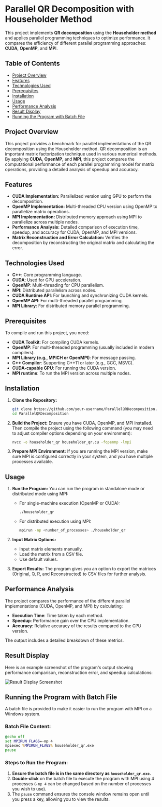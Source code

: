 # Parallel QR Decomposition with Householder Method

This project implements **QR decomposition** using the **Householder method** and applies parallel programming techniques to optimize performance. It compares the efficiency of different parallel programming approaches: **CUDA**, **OpenMP**, and **MPI**.

## Table of Contents
- [Project Overview](#project-overview)
- [Features](#features)
- [Technologies Used](#technologies-used)
- [Prerequisites](#prerequisites)
- [Installation](#installation)
- [Usage](#usage)
- [Performance Analysis](#performance-analysis)
- [Result Display](#result-display)
- [Running the Program with Batch File](#running-the-program-with-batch-file)

## Project Overview
This project provides a benchmark for parallel implementations of the QR decomposition using the Householder method. QR decomposition is an important matrix factorization technique used in various numerical methods. By applying **CUDA**, **OpenMP**, and **MPI**, this project compares the computational performance of each parallel programming model for matrix operations, providing a detailed analysis of speedup and accuracy.

## Features
- **CUDA Implementation:** Parallelized version using GPU to perform the decomposition.
- **OpenMP Implementation:** Multi-threaded CPU version using OpenMP to parallelize matrix operations.
- **MPI Implementation:** Distributed memory approach using MPI to parallelize across multiple nodes.
- **Performance Analysis:** Detailed comparison of execution time, speedup, and accuracy for CUDA, OpenMP, and MPI versions.
- **Matrix Reconstruction and Error Calculation:** Verifies the decomposition by reconstructing the original matrix and calculating the error.

## Technologies Used
- **C++**: Core programming language.
- **CUDA**: Used for GPU acceleration.
- **OpenMP**: Multi-threading for CPU parallelism.
- **MPI**: Distributed parallelism across nodes.
- **CUDA Runtime API**: For launching and synchronizing CUDA kernels.
- **OpenMP API**: For multi-threaded parallel programming.
- **MPI Library**: For distributed memory parallel programming.

## Prerequisites
To compile and run this project, you need:
- **CUDA Toolkit**: For compiling CUDA kernels.
- **OpenMP**: For multi-threaded programming (usually included in modern compilers).
- **MPI Library (e.g., MPICH or OpenMPI)**: For message passing.
- **C++ Compiler**: Supporting C++11 or later (e.g., GCC, MSVC).
- **CUDA-capable GPU**: For running the CUDA version.
- **MPI runtime**: To run the MPI version across multiple nodes.

## Installation
1. **Clone the Repository:**
   ```bash
   git clone https://github.com/your-username/ParallelQRDecomposition.git
   cd ParallelQRDecomposition
   ```

2. **Build the Project:**
   Ensure you have CUDA, OpenMP, and MPI installed. Then compile the project using the following command (you may need to adjust compiler options depending on your environment):

   ```bash
   nvcc -o householder_qr householder_qr.cu -fopenmp -lmpi
   ```

3. **Prepare MPI Environment:**
   If you are running the MPI version, make sure MPI is configured correctly in your system, and you have multiple processes available.

## Usage
1. **Run the Program:**
   You can run the program in standalone mode or distributed mode using MPI:

   - For single-machine execution (OpenMP or CUDA):
     ```bash
     ./householder_qr
     ```

   - For distributed execution using MPI:
     ```bash
     mpirun -np <number_of_processes> ./householder_qr
     ```

2. **Input Matrix Options:**
   - Input matrix elements manually.
   - Load the matrix from a CSV file.
   - Use default values.

3. **Export Results:**
   The program gives you an option to export the matrices (Original, Q, R, and Reconstructed) to CSV files for further analysis.

## Performance Analysis
The project compares the performance of the different parallel implementations (CUDA, OpenMP, and MPI) by calculating:
- **Execution Time**: Time taken by each method.
- **Speedup**: Performance gain over the CPU implementation.
- **Accuracy**: Relative accuracy of the results compared to the CPU version.

The output includes a detailed breakdown of these metrics.

## Result Display
Here is an example screenshot of the program's output showing performance comparison, reconstruction error, and speedup calculations:

![Result Display Screenshot](path-to-screenshot-file)

## Running the Program with Batch File
A batch file is provided to make it easier to run the program with MPI on a Windows system.

### Batch File Content:
```bat
@echo off
set MPIRUN_FLAGS=-np 4
mpiexec %MPIRUN_FLAGS% householder_qr.exe
pause
```

### Steps to Run the Program:
1. **Ensure the batch file is in the same directory as `householder_qr.exe`.**
2. **Double-click** on the batch file to execute the program with MPI using 4 processes (`-np 4` can be changed based on the number of processes you wish to use).
3. The `pause` command ensures the console window remains open until you press a key, allowing you to view the results.
